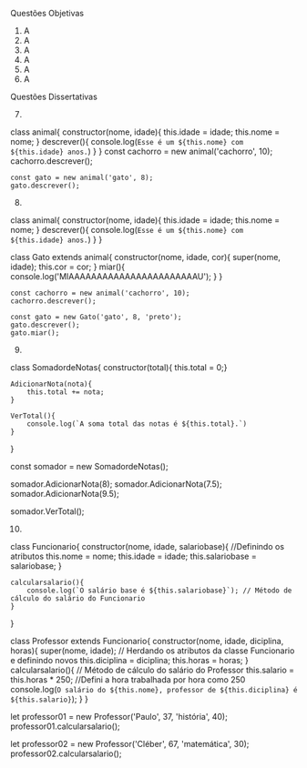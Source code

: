 Questões Objetivas

1. A
2. A
3. A
4. A
5. A
6. A

Questões Dissertativas

7. 

class animal{
    constructor(nome, idade){
        this.idade = idade;
        this.nome = nome;
    }
    descrever(){
        console.log(`Esse é um ${this.nome} com ${this.idade} anos.`)
    }
}
    const cachorro = new animal('cachorro', 10);
    cachorro.descrever();

    const gato = new animal('gato', 8);
    gato.descrever();

8. 

class animal{
    constructor(nome, idade){
        this.idade = idade;
        this.nome = nome;
    }
    descrever(){
        console.log(`Esse é um ${this.nome} com ${this.idade} anos.`)
    }
}

class Gato extends animal{
    constructor(nome, idade, cor){
        super(nome, idade);
        this.cor = cor;
    }
    miar(){
        console.log('MIAAAAAAAAAAAAAAAAAAAAAAAU');
    }
}
    
    const cachorro = new animal('cachorro', 10);
    cachorro.descrever();

    const gato = new Gato('gato', 8, 'preto');
    gato.descrever();
    gato.miar();

9. 
    
class SomadordeNotas{
    constructor(total){
    this.total = 0;}

    AdicionarNota(nota){
        this.total += nota;
    }

    VerTotal(){
        console.log(`A soma total das notas é ${this.total}.`)
    }
}

const somador = new SomadordeNotas();

somador.AdicionarNota(8);
somador.AdicionarNota(7.5);
somador.AdicionarNota(9.5);

somador.VerTotal();

10. 

class Funcionario{
    constructor(nome, idade, salariobase){ //Definindo os atributos 
        this.nome = nome;
        this.idade = idade;
        this.salariobase = salariobase;
    }

    calcularsalario(){
        console.log(`O salário base é ${this.salariobase}`); // Método de cálculo do salário do Funcionario 
    }
}

class Professor extends Funcionario{
    constructor(nome, idade, diciplina, horas){
        super(nome, idade); // Herdando os atributos da classe Funcionario e definindo novos 
        this.diciplina = diciplina;
        this.horas = horas;
    }
    calcularsalario(){ // Método de cálculo do salário do Professor
        this.salario = this.horas * 250; //Defini a hora trabalhada por hora como 250
        console.log(`O salário do ${this.nome}, professor de ${this.diciplina} é ${this.salario}`);
    }
}

let professor01 = new Professor('Paulo', 37, 'história', 40);
professor01.calcularsalario();

let professor02 = new Professor('Cléber', 67, 'matemática', 30);
professor02.calcularsalario();


